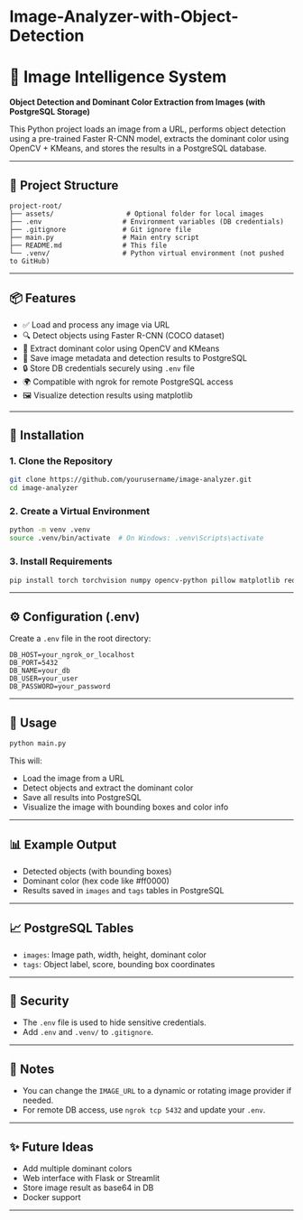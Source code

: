 # Image-Analyzer-with-Object-Detection

# 🧠 Image Intelligence System
**Object Detection and Dominant Color Extraction from Images (with PostgreSQL Storage)**

This Python project loads an image from a URL, performs object detection using a pre-trained Faster R-CNN model, extracts the dominant color using OpenCV + KMeans, and stores the results in a PostgreSQL database.

---

## 📂 Project Structure

```
project-root/
├── assets/                  # Optional folder for local images
├── .env                    # Environment variables (DB credentials)
├── .gitignore              # Git ignore file
├── main.py                 # Main entry script
├── README.md               # This file
└── .venv/                  # Python virtual environment (not pushed to GitHub)
```

---

## 📦 Features

- ✅ Load and process any image via URL
- 🔍 Detect objects using Faster R-CNN (COCO dataset)
- 🎨 Extract dominant color using OpenCV and KMeans
- 💾 Save image metadata and detection results to PostgreSQL
- 🔒 Store DB credentials securely using `.env` file
- 🌍 Compatible with ngrok for remote PostgreSQL access
- 🖼️ Visualize detection results using matplotlib

---

## 🔧 Installation

### 1. Clone the Repository

```bash
git clone https://github.com/yourusername/image-analyzer.git
cd image-analyzer
```

### 2. Create a Virtual Environment

```bash
python -m venv .venv
source .venv/bin/activate  # On Windows: .venv\Scripts\activate
```

### 3. Install Requirements

```bash
pip install torch torchvision numpy opencv-python pillow matplotlib requests scikit-learn psycopg2-binary python-dotenv
```

---

## ⚙️ Configuration (.env)

Create a `.env` file in the root directory:

```
DB_HOST=your_ngrok_or_localhost
DB_PORT=5432
DB_NAME=your_db
DB_USER=your_user
DB_PASSWORD=your_password
```

---

## 🚀 Usage

```bash
python main.py
```

This will:
- Load the image from a URL
- Detect objects and extract the dominant color
- Save all results into PostgreSQL
- Visualize the image with bounding boxes and color info

---

## 📊 Example Output

- Detected objects (with bounding boxes)
- Dominant color (hex code like #ff0000)
- Results saved in `images` and `tags` tables in PostgreSQL

---

## 📈 PostgreSQL Tables

- `images`: Image path, width, height, dominant color
- `tags`: Object label, score, bounding box coordinates

---

## 🔐 Security

- The `.env` file is used to hide sensitive credentials.
- Add `.env` and `.venv/` to `.gitignore`.

---

## 📌 Notes

- You can change the `IMAGE_URL` to a dynamic or rotating image provider if needed.
- For remote DB access, use `ngrok tcp 5432` and update your `.env`.

---

## ✨ Future Ideas

- Add multiple dominant colors
- Web interface with Flask or Streamlit
- Store image result as base64 in DB
- Docker support

---
